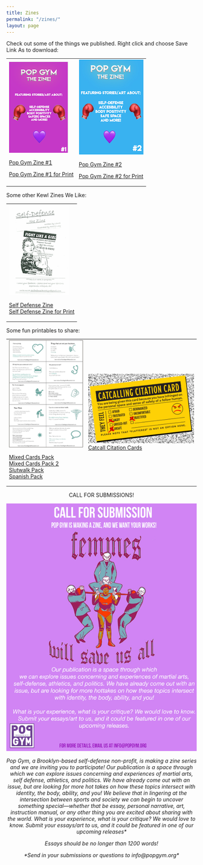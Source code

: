 ```yaml
---
title: Zines
permalink: "/zines/"
layout: page
---
```

Check out some of the things we published. Right click and choose Save Link As to download:

<table>
   <tr>
   <td>
   <img src="/assets/zine.png" alt="Zine Volume 1i">

<br>

<a href="/assets/zinesit.pdf">Pop Gym Zine #1</a>

<a href="/assets/zineprint.pdf">Pop Gym Zine #1 for Print</a>
      </td>
   <td>
   <img src="/assets/zine2image.png" alt="Zine Volume 2" class="center">

<br>

<a href="/assets/zinesite2.pdf">Pop Gym Zine #2</a>

<a href="/assets/zineprint2.pdf">Pop Gym Zine #2 for Print</a>
   </td>
</tr>
</table>
<table>
   <tr> Some other Kewl Zines We Like:
      <td>
             <img src="/assets/wsdzine.png" alt="Self Defense, The Zine"><br>
       
<a href="https://ln.sync.com/dl/608a08ff0/wj8zdimj-byf3dk7v-m7umfuk8-kt458kiw">Self Defense Zine</a><br>
<a href="/assets/WSDZine.pdf">Self Defense Zine for Print</a> 
      </td>
<table>
   <tr> Some fun printables to share:
      <td>
             <img src="/assets/CardA.png" alt="Cards Against Street Harassment"><br>
       
<a href="/assets/Mix.pdf">Mixed Cards Pack</a> <br>
<a href="/assets/Mix2.pdf">Mixed Cards Pack 2</a> <br>
<a href="/assets/slutwalk.pdf">Slutwalk Pack</a> <br>
<a href="/assets/spanish.pdf">Spanish Pack</a> 
      </td>
      <td>
         <img src="/assets/CCC.png" alt="Catcall Citation Cards"><br>
        <a href="/assets/CCC.pdf">Catcall Citation Cards</a>           
      </td>
   </tr>
</table>
<p align="center">
CALL FOR SUBMISSIONS!

![Pop Gym Zine Submission](/assets/popgymzinesubmission2.jpeg)

<p align="center"> <i>
Pop Gym, a Brooklyn-based self-defense non-profit, is making a zine series and we are inviting you to participate! Our publication is a space through which we can explore issues concerning and experiences of martial arts, self defense, athletics, and politics. We have already come out with an issue, but are looking for more hot takes on how these topics intersect with identity, the body, ability, and you! We believe that in lingering at the intersection between sports and society we can begin to uncover something special—whether that be essay, personal narrative, art, instruction manual, or any other thing you are excited about sharing with the world.
What is your experience, what is your critique? We would love to know. Submit your essays/art to us, and it could be featured in one of our upcoming releases*
   
   <p align="center">
Essays should be no longer than 1200 words!
   
<p align="center">
*Send in your submissions or questions to info@popgym.org*

</p>



